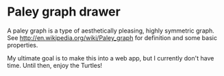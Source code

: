 Paley graph drawer
==================

A paley graph is a type of aesthetically pleasing, highly symmetric graph.  See http://en.wikipedia.org/wiki/Paley_graph for definition and some basic properties.

My ultimate goal is to make this into a web app, but I currently don't have time.  Until then, enjoy the Turtles!

